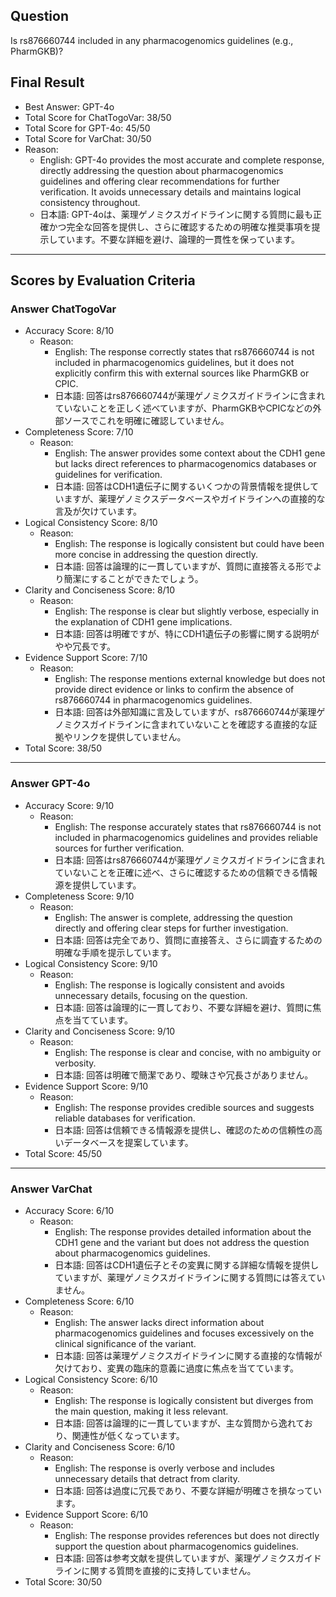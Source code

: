 ## Question

Is rs876660744 included in any pharmacogenomics guidelines (e.g., PharmGKB)?

## Final Result

- Best Answer: GPT-4o
- Total Score for ChatTogoVar: 38/50
- Total Score for GPT-4o: 45/50
- Total Score for VarChat: 30/50
- Reason:
  - English: GPT-4o provides the most accurate and complete response, directly addressing the question about pharmacogenomics guidelines and offering clear recommendations for further verification. It avoids unnecessary details and maintains logical consistency throughout.
  - 日本語: GPT-4oは、薬理ゲノミクスガイドラインに関する質問に最も正確かつ完全な回答を提供し、さらに確認するための明確な推奨事項を提示しています。不要な詳細を避け、論理的一貫性を保っています。

---

## Scores by Evaluation Criteria

### Answer ChatTogoVar
- Accuracy Score: 8/10
  - Reason: 
    - English: The response correctly states that rs876660744 is not included in pharmacogenomics guidelines, but it does not explicitly confirm this with external sources like PharmGKB or CPIC.
    - 日本語: 回答はrs876660744が薬理ゲノミクスガイドラインに含まれていないことを正しく述べていますが、PharmGKBやCPICなどの外部ソースでこれを明確に確認していません。
- Completeness Score: 7/10
  - Reason: 
    - English: The answer provides some context about the CDH1 gene but lacks direct references to pharmacogenomics databases or guidelines for verification.
    - 日本語: 回答はCDH1遺伝子に関するいくつかの背景情報を提供していますが、薬理ゲノミクスデータベースやガイドラインへの直接的な言及が欠けています。
- Logical Consistency Score: 8/10
  - Reason: 
    - English: The response is logically consistent but could have been more concise in addressing the question directly.
    - 日本語: 回答は論理的に一貫していますが、質問に直接答える形でより簡潔にすることができたでしょう。
- Clarity and Conciseness Score: 8/10
  - Reason: 
    - English: The response is clear but slightly verbose, especially in the explanation of CDH1 gene implications.
    - 日本語: 回答は明確ですが、特にCDH1遺伝子の影響に関する説明がやや冗長です。
- Evidence Support Score: 7/10
  - Reason: 
    - English: The response mentions external knowledge but does not provide direct evidence or links to confirm the absence of rs876660744 in pharmacogenomics guidelines.
    - 日本語: 回答は外部知識に言及していますが、rs876660744が薬理ゲノミクスガイドラインに含まれていないことを確認する直接的な証拠やリンクを提供していません。
- Total Score: 38/50

---

### Answer GPT-4o
- Accuracy Score: 9/10
  - Reason: 
    - English: The response accurately states that rs876660744 is not included in pharmacogenomics guidelines and provides reliable sources for further verification.
    - 日本語: 回答はrs876660744が薬理ゲノミクスガイドラインに含まれていないことを正確に述べ、さらに確認するための信頼できる情報源を提供しています。
- Completeness Score: 9/10
  - Reason: 
    - English: The answer is complete, addressing the question directly and offering clear steps for further investigation.
    - 日本語: 回答は完全であり、質問に直接答え、さらに調査するための明確な手順を提示しています。
- Logical Consistency Score: 9/10
  - Reason: 
    - English: The response is logically consistent and avoids unnecessary details, focusing on the question.
    - 日本語: 回答は論理的に一貫しており、不要な詳細を避け、質問に焦点を当てています。
- Clarity and Conciseness Score: 9/10
  - Reason: 
    - English: The response is clear and concise, with no ambiguity or verbosity.
    - 日本語: 回答は明確で簡潔であり、曖昧さや冗長さがありません。
- Evidence Support Score: 9/10
  - Reason: 
    - English: The response provides credible sources and suggests reliable databases for verification.
    - 日本語: 回答は信頼できる情報源を提供し、確認のための信頼性の高いデータベースを提案しています。
- Total Score: 45/50

---

### Answer VarChat
- Accuracy Score: 6/10
  - Reason: 
    - English: The response provides detailed information about the CDH1 gene and the variant but does not address the question about pharmacogenomics guidelines.
    - 日本語: 回答はCDH1遺伝子とその変異に関する詳細な情報を提供していますが、薬理ゲノミクスガイドラインに関する質問には答えていません。
- Completeness Score: 6/10
  - Reason: 
    - English: The answer lacks direct information about pharmacogenomics guidelines and focuses excessively on the clinical significance of the variant.
    - 日本語: 回答は薬理ゲノミクスガイドラインに関する直接的な情報が欠けており、変異の臨床的意義に過度に焦点を当てています。
- Logical Consistency Score: 6/10
  - Reason: 
    - English: The response is logically consistent but diverges from the main question, making it less relevant.
    - 日本語: 回答は論理的に一貫していますが、主な質問から逸れており、関連性が低くなっています。
- Clarity and Conciseness Score: 6/10
  - Reason: 
    - English: The response is overly verbose and includes unnecessary details that detract from clarity.
    - 日本語: 回答は過度に冗長であり、不要な詳細が明確さを損なっています。
- Evidence Support Score: 6/10
  - Reason: 
    - English: The response provides references but does not directly support the question about pharmacogenomics guidelines.
    - 日本語: 回答は参考文献を提供していますが、薬理ゲノミクスガイドラインに関する質問を直接的に支持していません。
- Total Score: 30/50